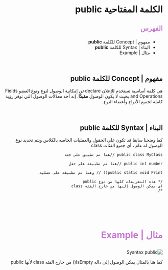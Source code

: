 <div dir=rtl>

#  الكلمة المفتاحية **public**  

##  <p style="color: #c67ace">الفهرس </p>

  * مفهوم | Concept   للكلمة **public** 
  * البناء | Syntax  للكلمة **public** 
  * مثال | Example

 
 &nbsp;


  ## مفهوم | Concept   للكلمة **public** 
هي كلمة أساسية تستخدم للإعلان    declareعن إمكانية الوصول لنوع ونوع العضو Fields and Operations بحيث لا يكون الوصول **مقيدًا**. إنه أحد معدّلات الوصول التي توفر رؤية كاملة لجميع الأنواع وأعضاء النوع.





 &nbsp;

## البناء | Syntax  للكلمة **public** 


كما وضحنا سابقا قد تكون على الحقول والعمليات الخاصه بالكلاس ويتم تحديد نوع الوصول له عام ، أي جميع الفئات class 

```
public class MyClass //هنا تم تطبيق على فئه 

public int number //هنا تم تطبيقة على حقل 

public static void Print() // وهنا تم تطبيقة على عملية 

/* هذه التعريفات كلها من نوع public 
اي يمكن الوصول إليها من خارج الفئه class
*/


```

  &nbsp;







 &nbsp;

# <p style="color: #c67ace">مثال | Example </p>  
 


![Sysntax public]( https://dotnettutorials.net/wp-content/uploads/2020/05/word-image-48.png)


كما هنا بالمثال يمكن الوصول إلى داله IsEmpty()    من خارج الفئه class     لأنها public






&nbsp;

 </div>